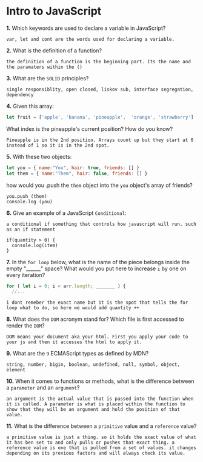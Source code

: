 # Intro to JavaScript

**1.** Which keywords are used to declare a variable in JavaScript?
<!-- enter you answer in the space below -->
```
var, let and cont are the words used for declaring a variable. 
```
**2.** What is the definition of a function?
<!-- enter you answer in the space below -->
```
the definition of a function is the beginning part. Its the name and the paramaters within the ()
```
**3.** What are the `SOLID` principles?
<!-- enter you answer in the space below -->
```
single responsiblity, open closed, liskov sub, interface segregation, dependency
```
**4.** Given this array: 
```js
let fruit = ['apple', 'banana', 'pineapple',  'orange', 'strawberry']
``` 
What index is the pineapple's current position? How do you know?
<!-- enter you answer in the space below -->
```
Pineapple is in the 2nd position. Arrays count up but they start at 0 instead of 1 so it is in the 2nd spot. 
```
**5.** With these two objects: 
```js
let you = { name:"You", hair: true, friends: [] }
let them = { name:"Them", hair: false, friends: [] }
```
how would you .push the `them` object into the `you` object's array of friends?
<!-- enter you answer in the space below -->
```
you.push (them)
console.log (you)
```

**6.** Give an example of a JavaScript `Conditional`:
<!-- enter you answer in the space below -->
```
a conditional if something that controls how javascript will run. such as an if statement

if(quantity > 0) {
  console.log(item)
}
```
**7.** In the `for loop` below, what is the name of the piece belongs inside the empty "______" space? What would you put here to increase `i` by one on every iteration?
```js
for ( let i = 0; i < arr.length; _______ ) {
  //...
```
<!-- enter you answer in the space below -->
```
i dont remeber the exact name but it is the spot that tells the for loop what to do, so here we would add quantity ++
```
**8.** What does the `DOM` acronym stand for? Which file is first accessed to render the `DOM`?
<!-- enter you answer in the space below -->
```
DOM means your document aka your html. First you apply your code to your js and then it accesses the html to apply it. 
```

**9.** What are the `9` ECMAScript types as defined by MDN?
<!-- enter you answer in the space below -->
```
string, number, bigin, boolean, undefined, null, symbol, object, element
```
**10.** When it comes to functions or methods, what is the difference between a `parameter` and an `argument`?
<!-- enter you answer in the space below -->
```
an argument is the actual value that is passed into the function when it is called. A parameter is what is placed within the function to show that they will be an argument and hold the position of that value. 
```
**11.** What is the difference between a `primitive` value and a `reference` value?
<!-- enter you answer in the space below -->
```
a primitive value is just a thing. so it holds the exact value of what it has ben set to and only pulls or pushes that exact thing. a reference value is one that is pulled from a set of values. it changes depending on its previous factors and will always check its value. 
```